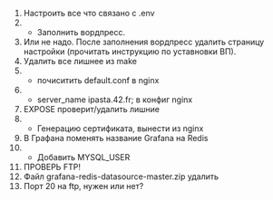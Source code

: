 1. Настроить все что связано с .env
2. + Заполнить вордпресс. 
3. Или не надо. После заполнения вордпресс удалить страницу настройки (прочитать инструкцию по уставновки ВП).
4. Удалить все лишнее из make
5. + почиситить default.conf в nginx
6. + server_name ipasta.42.fr; в конфиг nginx
7. EXPOSE проверит/удалить лишние
8. + Генерацию сертификата, вынести из nginx
9. В Графана поменять название Grafana на Redis
10. + Добавить MYSQL_USER
11. ПРОВЕРЬ FTP!
12. Файл grafana-redis-datasource-master.zip удалить
13. Порт 20 на ftp, нужен или нет?
